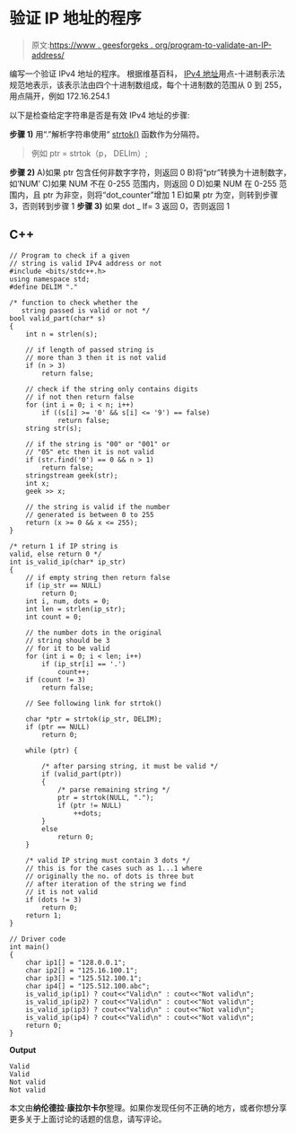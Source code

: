 # 验证 IP 地址的程序

> 原文:[https://www . geesforgeks . org/program-to-validate-an-IP-address/](https://www.geeksforgeeks.org/program-to-validate-an-ip-address/)

编写一个验证 IPv4 地址的程序。
根据维基百科， [IPv4 地址](http://en.wikipedia.org/wiki/IP_address)用点-十进制表示法规范地表示，该表示法由四个十进制数组成，每个十进制数的范围从 0 到 255，用点隔开，例如 172.16.254.1

以下是检查给定字符串是否是有效 IPv4 地址的步骤:

**步骤 1)** 用“.”解析字符串使用“ [strtok()](http://pubs.opengroup.org/onlinepubs/009695399/functions/strtok_r.html) 函数作为分隔符。

> 例如 ptr = strtok（p， DELIm）;

**步骤 2)**
A)如果 ptr 包含任何非数字字符，则返回 0
B)将“ptr”转换为十进制数字，如‘NUM’
C)如果 NUM 不在 0-255 范围内，则返回 0
D)如果 NUM 在 0-255 范围内，且 ptr 为非空，则将“dot_counter”增加 1
E)如果 ptr 为空，则转到步骤 3，否则转到步骤 1
**步骤 3)** 如果 dot _ If= 3 返回 0，否则返回 1

## C++

```
// Program to check if a given
// string is valid IPv4 address or not
#include <bits/stdc++.h>
using namespace std;
#define DELIM "."

/* function to check whether the
   string passed is valid or not */
bool valid_part(char* s)
{
    int n = strlen(s);

    // if length of passed string is
    // more than 3 then it is not valid
    if (n > 3)
        return false;

    // check if the string only contains digits
    // if not then return false
    for (int i = 0; i < n; i++)
        if ((s[i] >= '0' && s[i] <= '9') == false)
            return false;
    string str(s);

    // if the string is "00" or "001" or
    // "05" etc then it is not valid
    if (str.find('0') == 0 && n > 1)
        return false;
    stringstream geek(str);
    int x;
    geek >> x;

    // the string is valid if the number
    // generated is between 0 to 255
    return (x >= 0 && x <= 255);
}

/* return 1 if IP string is
valid, else return 0 */
int is_valid_ip(char* ip_str)
{
    // if empty string then return false
    if (ip_str == NULL)
        return 0;
    int i, num, dots = 0;
    int len = strlen(ip_str);
    int count = 0;

    // the number dots in the original
    // string should be 3
    // for it to be valid
    for (int i = 0; i < len; i++)
        if (ip_str[i] == '.')
            count++;
    if (count != 3)
        return false;

    // See following link for strtok()

    char *ptr = strtok(ip_str, DELIM);
    if (ptr == NULL)
        return 0;

    while (ptr) {

        /* after parsing string, it must be valid */
        if (valid_part(ptr))
        {
            /* parse remaining string */
            ptr = strtok(NULL, ".");
            if (ptr != NULL)
                ++dots;
        }
        else
            return 0;
    }

    /* valid IP string must contain 3 dots */
    // this is for the cases such as 1...1 where
    // originally the no. of dots is three but
    // after iteration of the string we find
    // it is not valid
    if (dots != 3)
        return 0;
    return 1;
}

// Driver code
int main()
{
    char ip1[] = "128.0.0.1";
    char ip2[] = "125.16.100.1";
    char ip3[] = "125.512.100.1";
    char ip4[] = "125.512.100.abc";
    is_valid_ip(ip1) ? cout<<"Valid\n" : cout<<"Not valid\n";
    is_valid_ip(ip2) ? cout<<"Valid\n" : cout<<"Not valid\n";
    is_valid_ip(ip3) ? cout<<"Valid\n" : cout<<"Not valid\n";
    is_valid_ip(ip4) ? cout<<"Valid\n" : cout<<"Not valid\n";
    return 0;
}
```

**Output**

```
Valid
Valid
Not valid
Not valid

```

本文由**纳伦德拉·康拉尔卡尔**整理。如果你发现任何不正确的地方，或者你想分享更多关于上面讨论的话题的信息，请写评论。